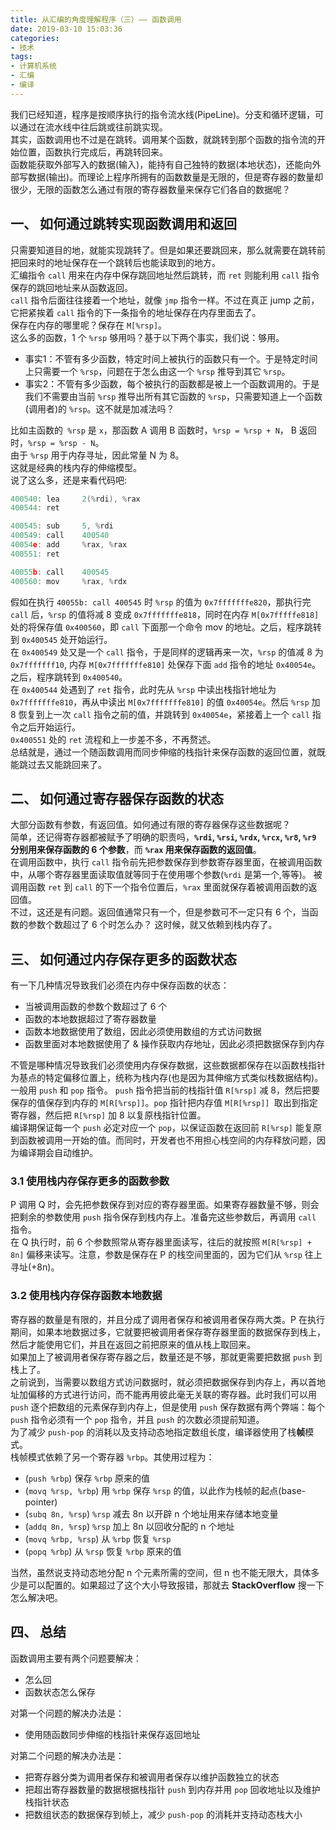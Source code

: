 ```yaml
---
title: 从汇编的角度理解程序（三）—— 函数调用
date: 2019-03-10 15:03:36
categories:
- 技术
tags:
- 计算机系统
- 汇编
- 编译
---
```


我们已经知道，程序是按顺序执行的指令流水线(PipeLine)。分支和循环逻辑，可以通过在流水线中往后跳或往前跳实现。  
其实，函数调用也不过是在跳转。调用某个函数，就跳转到那个函数的指令流的开始位置，函数执行完成后，再跳转回来。  
函数能获取外部写入的数据(输入)，能持有自己独特的数据(本地状态)，还能向外部写数据(输出)。而理论上程序所拥有的函数数量是无限的，但是寄存器的数量却很少，无限的函数怎么通过有限的寄存器数量来保存它们各自的数据呢？
<!--more-->  

## 一、 如何通过跳转实现函数调用和返回
只需要知道目的地，就能实现跳转了。但是如果还要跳回来，那么就需要在跳转前把回来时的地址保存在一个跳转后也能读取到的地方。  
汇编指令 `call` 用来在内存中保存跳回地址然后跳转，而 `ret` 则能利用 `call` 指令保存的跳回地址来从函数返回。  
`call` 指令后面往往接着一个地址，就像 `jmp` 指令一样。不过在真正 jump 之前，它把紧挨着 `call` 指令的下一条指令的地址保存在内存里面去了。  
保存在内存的哪里呢？保存在 `M[%rsp]`。  
这么多的函数，1 个 `%rsp` 够用吗？基于以下两个事实，我们说：够用。  
- 事实1：不管有多少函数，特定时间上被执行的函数只有一个。于是特定时间上只需要一个 `%rsp`，问题在于怎么由这一个 `%rsp` 推导到其它 `%rsp`。
- 事实2：不管有多少函数，每个被执行的函数都是被上一个函数调用的。于是我们不需要由当前 `%rsp` 推导出所有其它函数的 `%rsp`，只需要知道上一个函数(调用者)的 `%rsp`。这不就是加减法吗？   

比如主函数的` %rsp` 是 `x`，那函数 A 调用 B 函数时，`%rsp = %rsp + N`， B 返回时，`%rsp = %rsp - N`。  
由于 `%rsp` 用于内存寻址，因此常量 N 为 8。  
这就是经典的栈内存的伸缩模型。  
说了这么多，还是来看代码吧:  
```c
400540: lea     2(%rdi), %rax
400544: ret

400545: sub     5, %rdi
400549: call    400540
40054e: add     %rax, %rax
400551: ret

40055b: call    400545
400560: mov     %rax, %rdx
```
假如在执行 `40055b: call 400545` 时 `%rsp` 的值为 `0x7fffffffe820`，那执行完 `call` 后，`%rsp` 的值将减 8 变成 `0x7fffffffe818`，同时在内存 `M[0x7fffffe818]` 处的将保存值 `0x400560`，即 `call` 下面那一个命令 mov 的地址。之后，程序跳转到 `0x400545` 处开始运行。  
在 `0x400549` 处又是一个 `call` 指令，于是同样的逻辑再来一次，`%rsp` 的值减 8 为 `0x7fffffff10`, 内存 `M[0x7fffffffe810]` 处保存下面 `add` 指令的地址 `0x40054e`。之后，程序跳转到 `0x400540`。  
在 `0x400544`  处遇到了 `ret` 指令，此时先从 `%rsp` 中读出栈指针地址为 `0x7fffffffe810`，再从中读出 `M[0x7fffffffe810]` 的值 `0x40054e`。然后 `%rsp` 加 8 恢复到上一次 `call` 指令之前的值，并跳转到 `0x40054e`，紧接着上一个 `call` 指令之后开始运行。  
`0x400551` 处的 `ret` 流程和上一步差不多，不再赘述。  
总结就是，通过一个随函数调用而同步伸缩的栈指针来保存函数的返回位置，就既能跳过去又能跳回来了。  

## 二、 如何通过寄存器保存函数的状态  
大部分函数有参数，有返回值。如何通过有限的寄存器保存这些数据呢？  
简单，还记得寄存器都被赋予了明确的职责吗，**`%rdi`, `%rsi`, `%rdx`, `%rcx`, `%r8`, `%r9` 分别用来保存函数的 6 个参数**，而 **`%rax` 用来保存函数的返回值**。  
在调用函数中，执行 `call` 指令前先把参数保存到参数寄存器里面，在被调用函数中，从哪个寄存器里面读取值就等同于在使用哪个参数(`%rdi` 是第一个,等等)。
被调用函数 `ret` 到 `call` 的下一个指令位置后，`%rax` 里面就保存着被调用函数的返回值。  
不过，这还是有问题。返回值通常只有一个，但是参数可不一定只有 6 个，当函数的参数个数超过了 6 个时怎么办？
这时候，就又依赖到栈内存了。  

## 三、 如何通过内存保存更多的函数状态
有一下几种情况导致我们必须在内存中保存函数的状态：
- 当被调用函数的参数个数超过了 6 个
- 函数的本地数据超过了寄存器数量
- 函数本地数据使用了数组，因此必须使用数组的方式访问数据
- 函数里面对本地数据使用了 & 操作获取内存地址，因此必须把数据保存到内存

不管是哪种情况导致我们必须使用内存保存数据，这些数据都保存在以函数栈指针为基点的特定偏移位置上，统称为栈内存(也是因为其伸缩方式类似栈数据结构)。  
一般用 `push` 和 `pop` 指令。 `push` 指令把当前的栈指针值 `R[%rsp]` 减 8，然后把要保存的值保存到内存的 `M[R[%rsp]]`。`pop` 指针把内存值 `M[R[%rsp]] `取出到指定寄存器，然后把 `R[%rsp]` 加 8 以复原栈指针位置。  
编译期保证每一个 `push` 必定对应一个 `pop`，以保证函数在返回前 `R[%rsp]` 能复原到函数被调用一开始的值。而同时，开发者也不用担心栈空间的内存释放问题，因为编译期会自动维护。  

### 3.1 使用栈内存保存更多的函数参数
P 调用 Q 时，会先把参数保存到对应的寄存器里面。如果寄存器数量不够，则会把剩余的参数使用 `push` 指令保存到栈内存上。准备完这些参数后，再调用 `call` 指令。  
在 Q 执行时，前 6 个参数照常从寄存器里面读写，往后的就按照 `M[R[%rsp] + 8n]` 偏移来读写。注意，参数是保存在 P 的栈空间里面的，因为它们从 `%rsp` 往上寻址(+8n)。  

### 3.2 使用栈内存保存函数本地数据
寄存器的数量是有限的，并且分成了调用者保存和被调用者保存两大类。P 在执行期间，如果本地数据过多，它就要把被调用者保存寄存器里面的数据保存到栈上，然后才能使用它们，并且在返回之前把原来的值从栈上取回来。  
如果加上了被调用者保存寄存器之后，数量还是不够，那就更需要把数据 `push` 到栈上了。  
之前说到，当需要以数组方式访问数据时，就必须把数据保存到内存上，再以首地址加偏移的方式进行访问，而不能再用彼此毫无关联的寄存器。此时我们可以用 `push` 逐个把数组的元素保存到内存上，但是使用 `push` 保存数据有两个弊端：每个 `push` 指令必须有一个 `pop` 指令，并且 `push` 的次数必须提前知道。  
为了减少 `push-pop` 的消耗以及支持动态地指定数组长度，编译器使用了栈**帧**模式。  
栈帧模式依赖了另一个寄存器 `%rbp`。其使用过程为：
- (`push %rbp`) 保存 `%rbp` 原来的值
- (`movq %rsp, %rbp`) 用 `%rbp` 保存 `%rsp` 的值，以此作为栈帧的起点(base-pointer)
- (`subq 8n, %rsp`) `%rsp` 减去 8n 以开辟 n 个地址用来存储本地变量
- (`addq 8n, %rsp`) `%rsp` 加上 8n 以回收分配的 n 个地址
- (`movq %rbp, %rsp`) 从 `%rbp` 恢复 `%rsp`
- (`popq %rbp`) 从 `%rsp` 恢复 `%rbp` 原来的值  

当然，虽然说支持动态地分配 n 个元素所需的空间，但 n 也不能无限大，具体多少是可以配置的。如果超过了这个大小导致报错，那就去 **StackOverflow** 搜一下怎么解决吧。  

## 四、 总结
函数调用主要有两个问题要解决：
- 怎么回
- 函数状态怎么保存  

对第一个问题的解决办法是：
- 使用随函数同步伸缩的栈指针来保存返回地址  
 
对第二个问题的解决办法是：
- 把寄存器分类为调用者保存和被调用者保存以维护函数独立的状态
- 把超出寄存器数量的数据根据栈指针 `push` 到内存并用 `pop` 回收地址以及维护栈指针状态
- 把数组状态的数据保存到帧上，减少 `push-pop` 的消耗并支持动态栈大小
